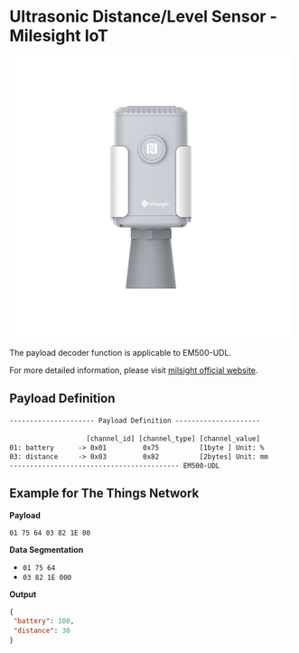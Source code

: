 # Ultrasonic Distance/Level Sensor - Milesight IoT
![EM500-UDL](EM500-UDL.png)

The payload decoder function is applicable to EM500-UDL. 

For more detailed information, please visit [milsight official website](https://www.milesight-iot.com/lorawan/sensor/em500-udl/).


## Payload Definition

 ```
--------------------- Payload Definition ---------------------

                    [channel_id] [channel_type] [channel_value]
 01: battery      -> 0x01         0x75          [1byte ] Unit: %
 03: distance     -> 0x03         0x82          [2bytes] Unit: mm
 ------------------------------------------ EM500-UDL
 ```

## Example for The Things Network

**Payload**
```
01 75 64 03 82 1E 00
```



**Data Segmentation**

   - `01 75 64`
   - `03 82 1E 000`



**Output**

 ```json
{
  "battery": 100,
  "distance": 30
}
 ```